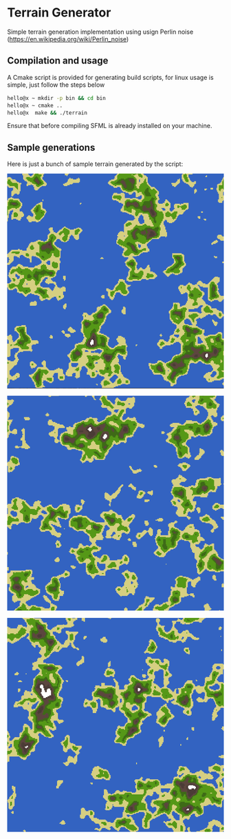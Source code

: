 # Terrain Generator

Simple terrain generation implementation using usign Perlin noise (https://en.wikipedia.org/wiki/Perlin_noise)


## Compilation and usage
A Cmake script is provided for generating build scripts, for linux usage is simple, just follow the steps below
```bash
hello@x ~ mkdir -p bin && cd bin
hello@x ~ cmake ..
hello@x  make && ./terrain
```
Ensure that before compiling SFML is already installed on your machine.

## Sample generations
Here is just a bunch of sample terrain generated by the script:

![Sample 1](resources/sample1.PNG)


![Sample 2](resources/sample2.PNG)


![Sample 3](resources/sample3.PNG)
